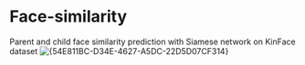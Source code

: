 # Face-similarity
Parent and child face similarity prediction with Siamese network on KinFace dataset
![{54E811BC-D34E-4627-A5DC-22D5D07CF314}](https://github.com/user-attachments/assets/cd0c38ad-a799-46ce-b5ca-faab9360f80f)
